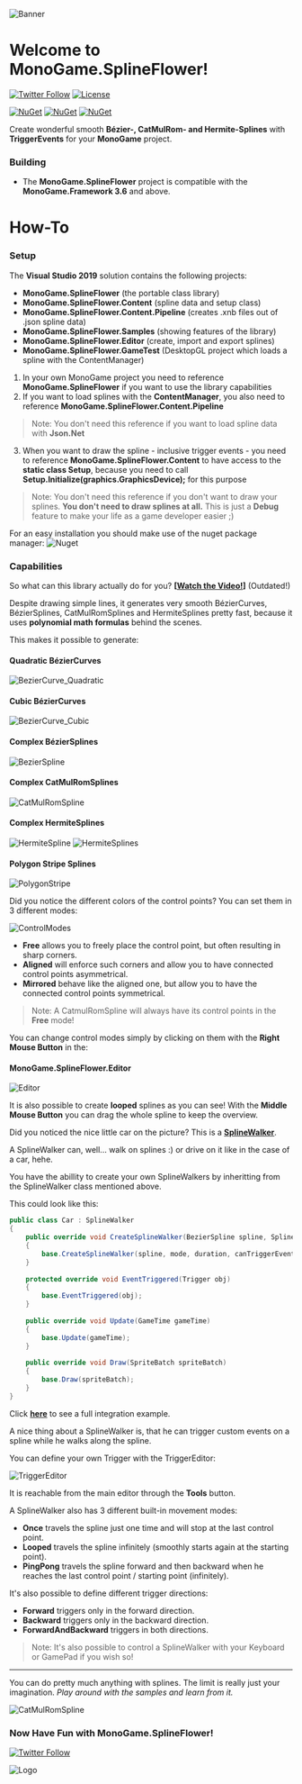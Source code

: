 ![Banner](Logos/Logo_Banner_800.png)

# Welcome to MonoGame.SplineFlower!
[![Twitter Follow](https://img.shields.io/twitter/follow/blizz_crafter.svg?style=flat-square&label=Follow&logo=twitter)](https://twitter.com/blizz_crafter)
[![License](https://img.shields.io/badge/License-MIT!-blue.svg?style=flat-square&colorA=bc9621&colorB=77c433)](https://github.com/sqrMin1/MonoGame.SplineFlower/blob/master/LICENSE)

[![NuGet](https://img.shields.io/badge/NuGet-MonoGame.SplineFlower-blue.svg?style=flat-square&logo=NuGet&colorA=3260c4&colorB=77c433)](https://www.nuget.org/packages/MonoGame.SplineFlower)
[![NuGet](https://img.shields.io/badge/NuGet-MonoGame.SplineFlower.Content-blue.svg?style=flat-square&logo=NuGet&colorA=3260c4&colorB=77c433)](https://www.nuget.org/packages/MonoGame.SplineFlower.Content)
[![NuGet](https://img.shields.io/badge/NuGet-MonoGame.SplineFlower.Content.Pipeline-blue.svg?style=flat-square&logo=NuGet&colorA=3260c4&colorB=77c433)](https://www.nuget.org/packages/MonoGame.SplineFlower.Content.Pipeline)

Create wonderful smooth **Bézier-, CatMulRom- and Hermite-Splines** with **TriggerEvents** for your **MonoGame** project.

### Building

* The **MonoGame.SplineFlower** project is compatible with the **MonoGame.Framework 3.6** and above.

# How-To
### Setup

The **Visual Studio 2019** solution contains the following projects:
- **MonoGame.SplineFlower** (the portable class library)
- **MonoGame.SplineFlower.Content** (spline data and setup class)
- **MonoGame.SplineFlower.Content.Pipeline** (creates .xnb files out of .json spline data)
- **MonoGame.SplineFlower.Samples** (showing features of the library)
- **MonoGame.SplineFlower.Editor** (create, import and export splines)
- **MonoGame.SplineFlower.GameTest** (DesktopGL project which loads a spline with the ContentManager)

1. In your own MonoGame project you need to reference **MonoGame.SplineFlower** if you want to use the library capabilities
2. If you want to load splines with the **ContentManager**, you also need to reference **MonoGame.SplineFlower.Content.Pipeline**
> Note: You don't need this reference if you want to load spline data with **Json.Net**
3. When you want to draw the spline - inclusive trigger events - you need to reference **MonoGame.SplineFlower.Content** to have access
to the **static class Setup**, because you need to call **Setup.Initialize(graphics.GraphicsDevice);** for this purpose
> Note: You don't need this reference if you don't want to draw your splines. **You don't need to draw splines at all.**
This is just a **Debug** feature to make your life as a game developer easier ;)

For an easy installation you should make use of the nuget package manager:
![Nuget](doc/Nuget.png)

### Capabilities

So what can this library actually do for you? **[[Watch the Video!](https://youtu.be/0Wez5AryxwI)]** (Outdated!)

Despite drawing simple lines, it generates very smooth BézierCurves, BézierSplines, CatMulRomSplines and HermiteSplines pretty fast,
because it uses **polynomial math formulas** behind the scenes.

This makes it possible to generate:

#### Quadratic BézierCurves
![BezierCurve_Quadratic](doc/BezierCurve_Quadratic.png)

#### Cubic BézierCurves
![BezierCurve_Cubic](doc/BezierCurve_Cubic.png)

#### Complex BézierSplines
![BezierSpline](doc/BezierSpline.png)

#### Complex CatMulRomSplines
![CatMulRomSpline](doc/CatMulRom_0.gif)

#### Complex HermiteSplines
![HermiteSpline](doc/HermiteSpline.gif)
![HermiteSplines](doc/HermiteSplines.png)

#### Polygon Stripe Splines
![PolygonStripe](doc/PolygonStripe.png)

Did you notice the different colors of the control points?
You can set them in 3 different modes:

![ControlModes](doc/ControlModes.png)

- **Free** allows you to freely place the control point, but often resulting in sharp corners.
- **Aligned** will enforce such corners and allow you to have connected control points asymmetrical.
- **Mirrored** behave like the aligned one, but allow you to have the connected control points symmetrical.

> Note: A CatmulRomSpline will always have its control points in the **Free** mode!

You can change control modes simply by clicking on them with the **Right Mouse Button** in the:

#### MonoGame.SplineFlower.Editor
![Editor](doc/Editor.png)

It is also possible to create **looped** splines as you can see!
With the **Middle Mouse Button** you can drag the whole spline to keep the overview.

Did you noticed the nice little car on the picture? This is a **[SplineWalker](https://github.com/sqrMin1/MonoGame.SplineFlower/blob/master/MonoGame.SplineFlower/SplineWalker.cs)**.

A SplineWalker can, well... walk on splines :) or drive on it like in the case of a car, hehe.

You have the abillity to create your own SplineWalkers by inheritting from the SplineWalker class mentioned above.

This could look like this:

```c#
public class Car : SplineWalker
{
    public override void CreateSplineWalker(BezierSpline spline, SplineWalkerMode mode, int duration, bool canTriggerEvents = true, bool    autoStart = true)
    {
        base.CreateSplineWalker(spline, mode, duration, canTriggerEvents, autoStart);
    }
    
    protected override void EventTriggered(Trigger obj)
    {
        base.EventTriggered(obj);
    }
    
    public override void Update(GameTime gameTime)
    {
        base.Update(gameTime);
    }
    
    public override void Draw(SpriteBatch spriteBatch)
    {
        base.Draw(spriteBatch);
    }
}
```

Click **[here](https://github.com/sqrMin1/MonoGame.SplineFlower/blob/master/MonoGame.SplineFlower.Samples/Car.cs)** to see a full integration example.

A nice thing about a SplineWalker is, that he can trigger custom events on a spline while he walks along the spline.

You can define your own Trigger with the TriggerEditor:

![TriggerEditor](doc/TriggerEditor.png)

It is reachable from the main editor through the **Tools** button.

A SplineWalker also has 3 different built-in movement modes:

- **Once** travels the spline just one time and will stop at the last control point.
- **Looped** travels the spline infinitely (smoothly starts again at the starting point).
- **PingPong** travels the spline forward and then backward when he reaches the last control point / starting point (infinitely).

It's also possible to define different trigger directions:

- **Forward** triggers only in the forward direction.
- **Backward** triggers only in the backward direction.
- **ForwardAndBackward** triggers in both directions.

> Note: It's also possible to control a SplineWalker with your Keyboard or GamePad if you wish so!

---

You can do pretty much anything with splines. The limit is really just your imagination.
*Play around with the samples and learn from it.*

![CatMulRomSpline](doc/CatMulRom_1.gif)

### Now Have Fun with MonoGame.SplineFlower!
[![Twitter Follow](https://img.shields.io/twitter/follow/blizz_crafter.svg?style=flat-square&label=Follow&logo=twitter)](https://twitter.com/blizz_crafter)

![Logo](Logos/Logo_Shadow_256.png)
